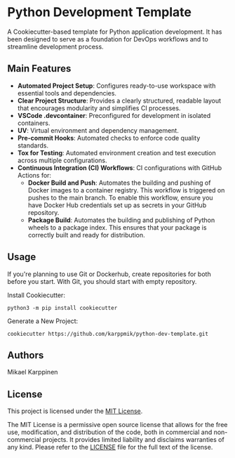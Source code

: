# Python Development Template

A Cookiecutter-based template for Python application development. It has been designed to serve as a foundation for DevOps workflows and to streamline development process.

## Main Features

- __Automated Project Setup__: Configures ready-to-use workspace with essential tools and dependencies.
- __Clear Project Structure__: Provides a clearly structured, readable layout that encourages modularity and simplifies CI processes.
- __VSCode .devcontainer__: Preconfigured for development in isolated containers.
- __UV__: Virtual environment and dependency management.
- __Pre-commit Hooks__: Automated checks to enforce code quality standards.
- __Tox for Testing__: Automated environment creation and test execution across multiple configurations.
- __Continuous Integration (CI) Workflows__: CI configurations with GitHub Actions for:
  - **Docker Build and Push**: Automates the building and pushing of Docker images to a container registry. This workflow is triggered on pushes to the main branch. To enable this workflow, ensure you have Docker Hub credentials set up as secrets in your GitHub repository.
  - **Package Build**: Automates the building and publishing of Python wheels to a package index. This ensures that your package is correctly built and ready for distribution.

## Usage

If you're planning to use Git or Dockerhub, create repositories for both before you start. With Git, you should start with empty repository.

Install Cookiecutter:

```
python3 -m pip install cookiecutter
```

Generate a New Project:

```
cookiecutter https://github.com/karppmik/python-dev-template.git
```

## Authors

Mikael Karppinen

## License

This project is licensed under the [MIT License](https://opensource.org/licenses/MIT).

The MIT License is a permissive open source license that allows for the free use, modification, and distribution of the code, both in commercial and non-commercial projects. It provides limited liability and disclaims warranties of any kind. Please refer to the [LICENSE](LICENSE) file for the full text of the license.
